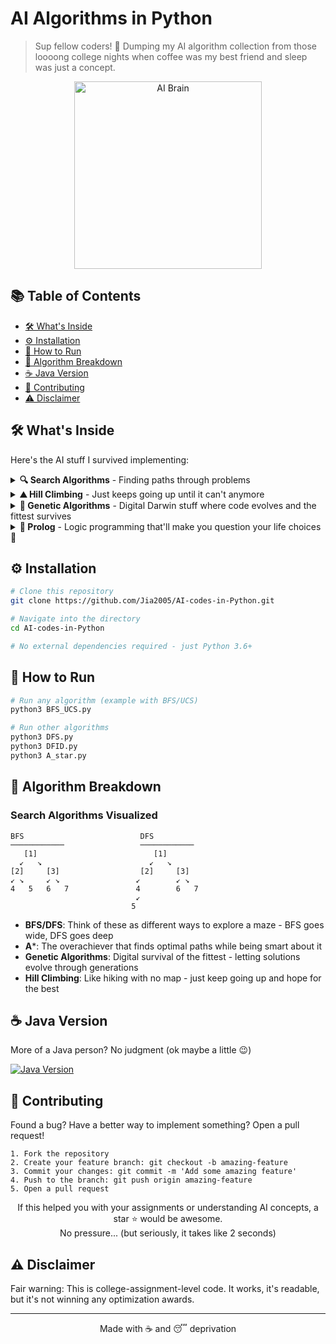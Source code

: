 # AI Algorithms in Python

> Sup fellow coders! 🤘 Dumping my AI algorithm collection from those loooong college nights when coffee was my best friend and sleep was just a concept.

<p align="center">
  <img src="https://media.giphy.com/media/13HgwGsXF0aiGY/giphy.gif" alt="AI Brain" width="300" />
</p>

## 📚 Table of Contents
- [🛠️ What's Inside](#️-whats-inside)
- [⚙️ Installation](#️-installation)
- [🚀 How to Run](#-how-to-run)
- [👾 Algorithm Breakdown](#-algorithm-breakdown)
- [☕ Java Version](#-java-version)
- [🤝 Contributing](#-contributing)
- [⚠️ Disclaimer](#️-disclaimer)

## 🛠️ What's Inside

Here's the AI stuff I survived implementing:

<details>
<summary><b>🔍 Search Algorithms</b> - Finding paths through problems</summary>
<br>

| Algorithm | Description | File |
|-----------|-------------|------|
| **DFS** | Depth-First Search - Goes as deep as possible before backtracking | `DFS_DLS_DFID.py` |
| **DLS** | Depth-Limited Search - Like DFS but with a "that's deep enough, I'm out" limit | `DFS_DLS_DFID.py` |
| **DFID** | Depth-First Iterative Deepening - Combines BFS's completeness with DFS's memory efficiency | `DFS_DLS_DFID.py` |
| **BFS** | Breadth-First Search - Explores all neighbors before going deeper | `BFS_UCS.py` |
| **UCS** | Uniform Cost Search - Like BFS but considers path costs | `BFS_UCS.py` |
| **GBFS** | Greedy Best-First Search - The impatient algorithm that always chases what looks good | `GBFS_Astar.py` |
| **A*** | A-Star - Uses heuristics to find optimal paths efficiently | `GBFS_Astar.py` |

</details>

<details>
<summary><b>⛰️ Hill Climbing</b> - Just keeps going up until it can't anymore</summary>
<br>

Simple optimization algorithm that:
- Starts at a random solution
- Iteratively makes small improvements
- Stops when no better neighbor exists
- Often gets stuck in local maxima

```python
def hill_climbing(problem):
    current = problem.initial()
    while True:
        neighbor = problem.best_neighbor(current)
        if problem.value(neighbor) <= problem.value(current):
            return current
        current = neighbor
```

</details>

<details>
<summary><b>🧬 Genetic Algorithms</b> - Digital Darwin stuff where code evolves and the fittest survives</summary>
<br>

Evolution-inspired approach that:
- Creates a population of potential solutions
- Evaluates their fitness
- Selects the best individuals
- Creates new solutions through crossover and mutation
- Repeats until convergence

</details>

<details>
<summary><b>🧠 Prolog</b> - Logic programming that'll make you question your life choices 🤔</summary>
<br>

Python implementations of logic programming concepts:
- Knowledge representation
- Rule-based systems
- Logical inference

</details>

## ⚙️ Installation

```bash
# Clone this repository
git clone https://github.com/Jia2005/AI-codes-in-Python.git

# Navigate into the directory
cd AI-codes-in-Python

# No external dependencies required - just Python 3.6+
```

## 🚀 How to Run

```bash
# Run any algorithm (example with BFS/UCS)
python3 BFS_UCS.py

# Run other algorithms
python3 DFS.py
python3 DFID.py
python3 A_star.py
```

## 👾 Algorithm Breakdown

### Search Algorithms Visualized

```
BFS                          DFS
────────────                 ────────────
   [1]                          [1]
  ↙   ↘                        ↙   ↘
[2]     [3]                  [2]     [3]
↙ ↘     ↙ ↘                 ↙        ↙ ↘
4   5   6   7               4        6   7
                            ↙
                           5
```

- **BFS/DFS**: Think of these as different ways to explore a maze - BFS goes wide, DFS goes deep
- **A***: The overachiever that finds optimal paths while being smart about it
- **Genetic Algorithms**: Digital survival of the fittest - letting solutions evolve through generations
- **Hill Climbing**: Like hiking with no map - just keep going up and hope for the best

## ☕ Java Version

More of a Java person? No judgment (ok maybe a little 😉)

<a href="https://github.com/Jia2005/AI-codes-in-Java">
  <img src="https://img.shields.io/badge/Check%20out-Java%20Version-orange?style=for-the-badge&logo=java" alt="Java Version" />
</a>

## 🤝 Contributing

Found a bug? Have a better way to implement something? Open a pull request!

```
1. Fork the repository
2. Create your feature branch: git checkout -b amazing-feature
3. Commit your changes: git commit -m 'Add some amazing feature'
4. Push to the branch: git push origin amazing-feature
5. Open a pull request
```

<p align="center">
  If this helped you with your assignments or understanding AI concepts, a star ⭐ would be awesome.<br>
  No pressure... (but seriously, it takes like 2 seconds)
</p>

## ⚠️ Disclaimer

Fair warning: This is college-assignment-level code. It works, it's readable, but it's not winning any optimization awards.

---

<div align="center">
  Made with ☕ and 😴 deprivation
</div>
